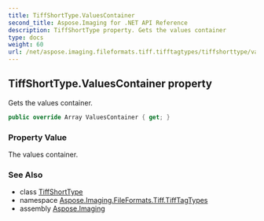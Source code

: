 ```yaml
---
title: TiffShortType.ValuesContainer
second_title: Aspose.Imaging for .NET API Reference
description: TiffShortType property. Gets the values container
type: docs
weight: 60
url: /net/aspose.imaging.fileformats.tiff.tifftagtypes/tiffshorttype/valuescontainer/
---
```

## TiffShortType.ValuesContainer property

Gets the values container.

```csharp
public override Array ValuesContainer { get; }
```

### Property Value

The values container.

### See Also

* class [TiffShortType](../)
* namespace [Aspose.Imaging.FileFormats.Tiff.TiffTagTypes](../../tiffshorttype/)
* assembly [Aspose.Imaging](../../../)


